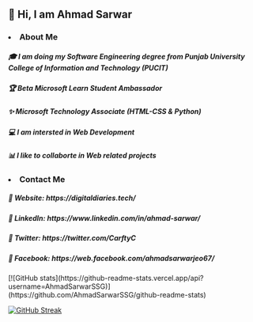<h2>&#128075 Hi, I am <strong>Ahmad Sarwar</strong></h2>
<h3><li>About Me</li></h3>
<h5>&#127891 I am doing my Software Engineering degree from Punjab University College of Information and Technology (PUCIT)</h5>
<h5>&#127942 Beta Microsoft Learn Student Ambassador</h5>
<h5>&#10024 Microsoft Technology Associate (HTML-CSS & Python)</h5>
<h5>&#128187 I am intersted in Web Development</h5>
<h5>&#128202 I like to collaborte in Web related projects</h5>
<h3><li>Contact Me</li></h3>
<h5>&#128204 Website: https://digitaldiaries.tech/</h5>
<h5>&#128204 LinkedIn: https://www.linkedin.com/in/ahmad-sarwar/</h5>
<h5>&#128204 Twitter: https://twitter.com/CarftyC</h5>
<h5>&#128204 Facebook: https://web.facebook.com/ahmadsarwarjeo67/</h5>
[![GitHub stats](https://github-readme-stats.vercel.app/api?username=AhmadSarwarSSG)](https://github.com/AhmadSarwarSSG/github-readme-stats)

[![GitHub Streak](https://github-readme-streak-stats.herokuapp.com/?user=AhmadSarwarSSG)](https://git.io/streak-stats)

<!---
AhmadSarwarSSG/AhmadSarwarSSG is a ✨ special ✨ repository because its `README.md` (this file) appears on your GitHub profile.
You can click the Preview link to take a look at your changes.
--->
